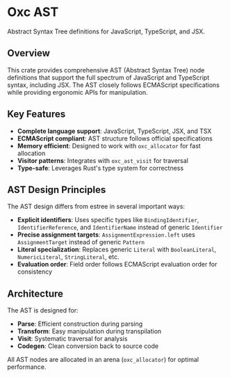 # Oxc AST

Abstract Syntax Tree definitions for JavaScript, TypeScript, and JSX.

## Overview

This crate provides comprehensive AST (Abstract Syntax Tree) node definitions that support the full spectrum of JavaScript and TypeScript syntax, including JSX. The AST closely follows ECMAScript specifications while providing ergonomic APIs for manipulation.

## Key Features

- **Complete language support**: JavaScript, TypeScript, JSX, and TSX
- **ECMAScript compliant**: AST structure follows official specifications
- **Memory efficient**: Designed to work with `oxc_allocator` for fast allocation
- **Visitor patterns**: Integrates with `oxc_ast_visit` for traversal
- **Type-safe**: Leverages Rust's type system for correctness

## AST Design Principles

The AST design differs from estree in several important ways:

- **Explicit identifiers**: Uses specific types like `BindingIdentifier`, `IdentifierReference`, and `IdentifierName` instead of generic `Identifier`
- **Precise assignment targets**: `AssignmentExpression.left` uses `AssignmentTarget` instead of generic `Pattern`
- **Literal specialization**: Replaces generic `Literal` with `BooleanLiteral`, `NumericLiteral`, `StringLiteral`, etc.
- **Evaluation order**: Field order follows ECMAScript evaluation order for consistency

## Architecture

The AST is designed for:

- **Parse**: Efficient construction during parsing
- **Transform**: Easy manipulation during transpilation
- **Visit**: Systematic traversal for analysis
- **Codegen**: Clean conversion back to source code

All AST nodes are allocated in an arena (`oxc_allocator`) for optimal performance.
